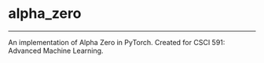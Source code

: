 # alpha_zero
---
An implementation of Alpha Zero in PyTorch. Created for CSCI 591: Advanced Machine Learning.
